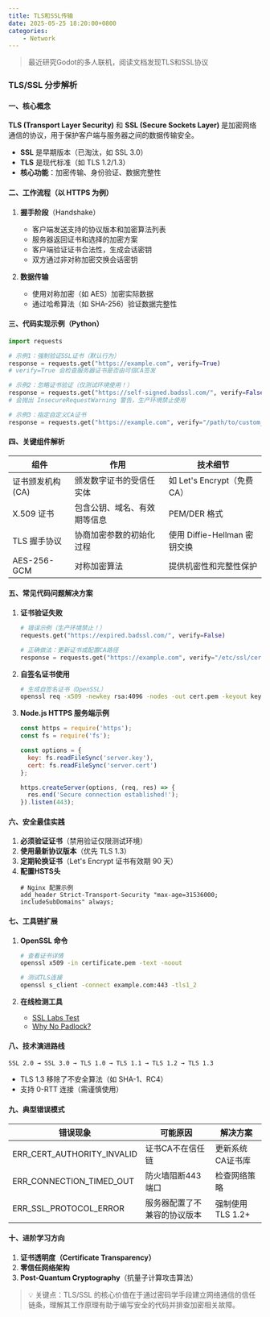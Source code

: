 ```yaml
---
title: TLS和SSL传输
date: 2025-05-25 18:20:00+0800
categories:
    - Network
---
```


> 最近研究Godot的多人联机，阅读文档发现TLS和SSL协议

### TLS/SSL 分步解析

#### 一、核心概念
**TLS (Transport Layer Security)** 和 **SSL (Secure Sockets Layer)** 是加密网络通信的协议，用于保护客户端与服务器之间的数据传输安全。  
- **SSL** 是早期版本（已淘汰，如 SSL 3.0）  
- **TLS** 是现代标准（如 TLS 1.2/1.3）  
- **核心功能**：加密传输、身份验证、数据完整性

#### 二、工作流程（以 HTTPS 为例）
1. **握手阶段**（Handshake）  
   - 客户端发送支持的协议版本和加密算法列表  
   - 服务器返回证书和选择的加密方案  
   - 客户端验证证书合法性，生成会话密钥  
   - 双方通过非对称加密交换会话密钥  

2. **数据传输**  
   - 使用对称加密（如 AES）加密实际数据  
   - 通过哈希算法（如 SHA-256）验证数据完整性  

#### 三、代码实现示例（Python）
```python
import requests

# 示例1：强制验证SSL证书（默认行为）
response = requests.get("https://example.com", verify=True)
# verify=True 会检查服务器证书是否由可信CA签发

# 示例2：忽略证书验证（仅测试环境使用！）
response = requests.get("https://self-signed.badssl.com/", verify=False)
# 会抛出 InsecureRequestWarning 警告，生产环境禁止使用

# 示例3：指定自定义CA证书
response = requests.get("https://example.com", verify="/path/to/custom_ca_bundle.pem")
```

#### 四、关键组件解析
| 组件                | 作用                          | 技术细节                     |
|---------------------|-------------------------------|------------------------------|
| 证书颁发机构(CA)     | 颁发数字证书的受信任实体       | 如 Let's Encrypt（免费CA）   |
| X.509 证书           | 包含公钥、域名、有效期等信息   | PEM/DER 格式                 |
| TLS 握手协议         | 协商加密参数的初始化过程       | 使用 Diffie-Hellman 密钥交换 |
| AES-256-GCM          | 对称加密算法                   | 提供机密性和完整性保护       |

#### 五、常见代码问题解决方案
1. **证书验证失败**  
   ```python
   # 错误示例（生产环境禁止！）
   requests.get("https://expired.badssl.com/", verify=False)
   
   # 正确做法：更新证书或配置CA路径
   response = requests.get("https://example.com", verify="/etc/ssl/certs/ca-certificates.crt")
   ```

2. **自签名证书使用**  
   ```bash
   # 生成自签名证书（OpenSSL）
   openssl req -x509 -newkey rsa:4096 -nodes -out cert.pem -keyout key.pem -days 365
   ```

3. **Node.js HTTPS 服务端示例**
   ```javascript
   const https = require('https');
   const fs = require('fs');

   const options = {
     key: fs.readFileSync('server.key'),
     cert: fs.readFileSync('server.cert')
   };

   https.createServer(options, (req, res) => {
     res.end('Secure connection established!');
   }).listen(443);
   ```

#### 六、安全最佳实践
1. **必须验证证书**（禁用验证仅限测试环境）
2. **使用最新协议版本**（优先 TLS 1.3）
3. **定期轮换证书**（Let's Encrypt 证书有效期 90 天）
4. **配置HSTS头**  
   ```nginx
   # Nginx 配置示例
   add_header Strict-Transport-Security "max-age=31536000; includeSubDomains" always;
   ```

#### 七、工具链扩展
1. **OpenSSL 命令**  
   ```bash
   # 查看证书详情
   openssl x509 -in certificate.pem -text -noout
   
   # 测试TLS连接
   openssl s_client -connect example.com:443 -tls1_2
   ```

2. **在线检测工具**  
   - [SSL Labs Test](https://www.ssllabs.com/ssltest/)  
   - [Why No Padlock?](https://www.whynopadlock.com/)

#### 八、技术演进路线
```
SSL 2.0 → SSL 3.0 → TLS 1.0 → TLS 1.1 → TLS 1.2 → TLS 1.3
```
- TLS 1.3 移除了不安全算法（如 SHA-1、RC4）
- 支持 0-RTT 连接（需谨慎使用）

#### 九、典型错误模式
| 错误现象                  | 可能原因                      | 解决方案                     |
|---------------------------|-------------------------------|------------------------------|
| ERR_CERT_AUTHORITY_INVALID | 证书CA不在信任链             | 更新系统CA证书库             |
| ERR_CONNECTION_TIMED_OUT   | 防火墙阻断443端口            | 检查网络策略                 |
| ERR_SSL_PROTOCOL_ERROR     | 服务器配置了不兼容的协议版本 | 强制使用 TLS 1.2+            |

#### 十、进阶学习方向
1. **证书透明度（Certificate Transparency）**  
2. **零信任网络架构**  
3. **Post-Quantum Cryptography**（抗量子计算攻击算法）

> 💡 关键点：TLS/SSL 的核心价值在于通过密码学手段建立网络通信的信任链条，理解其工作原理有助于编写安全的代码并排查加密相关故障。